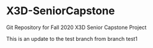 # X3D-SeniorCapstone
Git Repository for Fall 2020 X3D Senior Capstone Project

This is an update to the test branch from branch test1